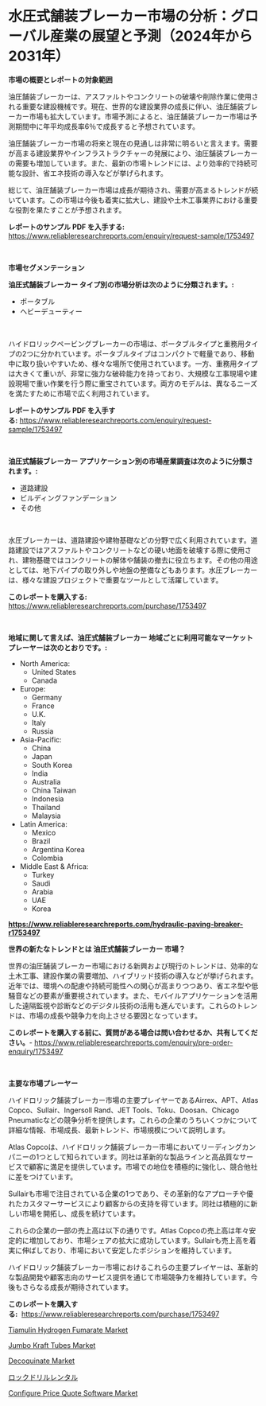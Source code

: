 <p><h1>水圧式舗装ブレーカー市場の分析：グローバル産業の展望と予測（2024年から2031年）</h1></p><p><strong>市場の概要とレポートの対象範囲</strong></p>
<p><p>油圧舗装ブレーカーは、アスファルトやコンクリートの破壊や削除作業に使用される重要な建設機械です。現在、世界的な建設業界の成長に伴い、油圧舗装ブレーカー市場も拡大しています。市場予測によると、油圧舗装ブレーカー市場は予測期間中に年平均成長率6％で成長すると予想されています。</p><p>油圧舗装ブレーカー市場の将来と現在の見通しは非常に明るいと言えます。需要が高まる建設業界やインフラストラクチャーの発展により、油圧舗装ブレーカーの需要も増加しています。また、最新の市場トレンドには、より効率的で持続可能な設計、省エネ技術の導入などが挙げられます。</p><p>総じて、油圧舗装ブレーカー市場は成長が期待され、需要が高まるトレンドが続いています。この市場は今後も着実に拡大し、建設や土木工事業界における重要な役割を果たすことが予想されます。</p></p>
<p><strong>レポートのサンプル PDF を入手する:</strong> <a href="https://www.reliableresearchreports.com/enquiry/request-sample/1753497">https://www.reliableresearchreports.com/enquiry/request-sample/1753497</a></p>
<p>&nbsp;</p>
<p><strong>市場セグメンテーション</strong></p>
<p><strong>油圧式舗装ブレーカー タイプ別の市場分析は次のように分類されます。:</strong></p>
<p><ul><li>ポータブル</li><li>ヘビーデューティー</li></ul></p>
<p>&nbsp;</p>
<p><p>ハイドロリックペービングブレーカーの市場は、ポータブルタイプと重務用タイプの2つに分かれています。ポータブルタイプはコンパクトで軽量であり、移動中に取り扱いやすいため、様々な場所で使用されています。一方、重務用タイプは大きくて重いが、非常に強力な破砕能力を持っており、大規模な工事現場や建設現場で重い作業を行う際に重宝されています。両方のモデルは、異なるニーズを満たすために市場で広く利用されています。</p></p>
<p><strong>レポートのサンプル PDF を入手する:</strong>&nbsp;<a href="https://www.reliableresearchreports.com/enquiry/request-sample/1753497">https://www.reliableresearchreports.com/enquiry/request-sample/1753497</a></p>
<p>&nbsp;</p>
<p><strong> 油圧式舗装ブレーカー アプリケーション別の市場産業調査は次のように分類されます。:</strong></p>
<p><ul><li>道路建設</li><li>ビルディングファンデーション</li><li>その他</li></ul></p>
<p>&nbsp;</p>
<p><p>水圧ブレーカーは、道路建設や建物基礎などの分野で広く利用されています。道路建設ではアスファルトやコンクリートなどの硬い地面を破壊する際に使用され、建物基礎ではコンクリートの解体や舗装の撤去に役立ちます。その他の用途としては、地下パイプの取り外しや地盤の整備などもあります。水圧ブレーカーは、様々な建設プロジェクトで重要なツールとして活躍しています。</p></p>
<p><strong>このレポートを購入する:</strong>&nbsp; <a href="https://www.reliableresearchreports.com/purchase/1753497">https://www.reliableresearchreports.com/purchase/1753497</a></p>
<p>&nbsp;</p>
<p><strong>地域に関して言えば、油圧式舗装ブレーカー 地域ごとに利用可能なマーケットプレーヤーは次のとおりです。:</strong></p>
<p><ul>
    <li>
        North America:
        <ul>
            <li>United States</li>
            <li>Canada</li>
        </ul>
    </li>
    <li>
        Europe:
        <ul>
            <li>Germany</li>
            <li>France</li>
            <li>U.K.</li>
            <li>Italy</li>
            <li>Russia</li>
        </ul>
    </li>
    <li>
        Asia-Pacific:
        <ul>
            <li>China</li>
            <li>Japan</li>
            <li>South Korea</li>
            <li>India</li>
            <li>Australia</li>
            <li>China Taiwan</li>
            <li>Indonesia</li>
            <li>Thailand</li>
            <li>Malaysia</li>
        </ul>
    </li>
    <li>
        Latin America:
        <ul>
            <li>Mexico</li>
            <li>Brazil</li>
            <li>Argentina Korea</li>
            <li>Colombia</li>
        </ul>
    </li>
    <li>
        Middle East & Africa:
        <ul>
            <li>Turkey</li>
            <li>Saudi</li>
            <li>Arabia</li>
            <li>UAE</li>
            <li>Korea</li>
        </ul>
    </li>
    </ul></p>
<p><strong><a href="https://www.reliableresearchreports.com/hydraulic-paving-breaker-r1753497">https://www.reliableresearchreports.com/hydraulic-paving-breaker-r1753497</a></strong>&nbsp;</p>
<p><strong>世界の新たなトレンドとは 油圧式舗装ブレーカー 市場？</strong></p>
<p><p>世界の油圧舗装ブレーカー市場における新興および現行のトレンドは、効率的な土木工事、建設作業の需要増加、ハイブリッド技術の導入などが挙げられます。近年では、環境への配慮や持続可能性への関心が高まりつつあり、省エネ型や低騒音などの要素が重要視されています。また、モバイルアプリケーションを活用した遠隔監視や診断などのデジタル技術の活用も進んでいます。これらのトレンドは、市場の成長や競争力を向上させる要因となっています。</p></p>
<p><strong>このレポートを購入する前に、質問がある場合は問い合わせるか、共有してください。</strong>- <a href="https://www.reliableresearchreports.com/enquiry/pre-order-enquiry/1753497">https://www.reliableresearchreports.com/enquiry/pre-order-enquiry/1753497</a></p>
<p>&nbsp;</p>
<p><strong>主要な市場プレーヤー</strong></p>
<p><p>ハイドロリック舗装ブレーカー市場の主要プレイヤーであるAirrex、APT、Atlas Copco、Sullair、Ingersoll Rand、JET Tools、Toku、Doosan、Chicago Pneumaticなどの競争分析を提供します。これらの企業のうちいくつかについて詳細な情報、市場成長、最新トレンド、市場規模について説明します。</p><p>Atlas Copcoは、ハイドロリック舗装ブレーカー市場においてリーディングカンパニーの1つとして知られています。同社は革新的な製品ラインと高品質なサービスで顧客に満足を提供しています。市場での地位を積極的に強化し、競合他社に差をつけています。</p><p>Sullairも市場で注目されている企業の1つであり、その革新的なアプローチや優れたカスタマーサービスにより顧客からの支持を得ています。同社は積極的に新しい市場を開拓し、成長を続けています。</p><p>これらの企業の一部の売上高は以下の通りです。Atlas Copcoの売上高は年々安定的に増加しており、市場シェアの拡大に成功しています。Sullairも売上高を着実に伸ばしており、市場において安定したポジションを維持しています。</p><p>ハイドロリック舗装ブレーカー市場におけるこれらの主要プレイヤーは、革新的な製品開発や顧客志向のサービス提供を通じて市場競争力を維持しています。今後もさらなる成長が期待されています。</p></p>
<p><strong>このレポートを購入する:</strong>&nbsp;&nbsp;<a href="https://www.reliableresearchreports.com/purchase/1753497">https://www.reliableresearchreports.com/purchase/1753497</a></p>
<p><p><a href="https://issuu.com/reportprime-2/docs/tiamulin-hydrogen-fumarate-market-size-2030.pptx">Tiamulin Hydrogen Fumarate Market</a></p><p><a href="https://www.linkedin.com/pulse/jumbo-kraft-tubes-market-size-furnishes-valuable-information-encompassing-lnjsf?trackingId=nNeyn6ljo9ecqe7kYALNyA%3D%3D">Jumbo Kraft Tubes Market</a></p><p><a href="https://issuu.com/reportprime-2/docs/decoquinate-market-size-2030.pptx">Decoquinate Market</a></p><p><a href="https://github.com/dandier2003/Market-Research-Report-List-1/blob/main/843347825639.md">ロックドリルレンタル</a></p><p><a href="https://github.com/dringals/Market-Research-Report-List-3/blob/main/configure-price-quote-software-market.md">Configure Price Quote Software Market</a></p></p>